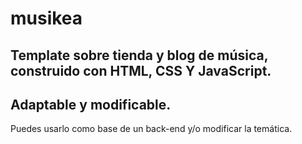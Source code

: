 # musikea

## Template sobre tienda y blog de música, construido con HTML, CSS Y JavaScript.

## Adaptable y modificable.
   Puedes usarlo como base de un back-end y/o modificar la temática.
